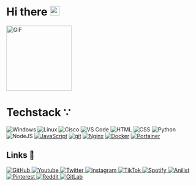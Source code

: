 # Hi there <img src="https://media.giphy.com/media/hvRJCLFzcasrR4ia7z/giphy.gif" width="25px">

<img class="img1" height="170px" alt="GIF" src="https://i.pinimg.com/originals/e4/26/70/e426702edf874b181aced1e2fa5c6cde.gif" />


# Techstack ∵

<img alt="Windows" src="https://img.shields.io/badge/Windows-0078D6?style=for-the-badge&logo=windows&logoColor=white"> <img alt="Linux" src="https://img.shields.io/badge/Linux-FCC624?style=for-the-badge&logo=linux&logoColor=black"> <img alt="Cisco" src="https://img.shields.io/static/v1?style=for-the-badge&message=Cisco&color=1BA0D7&logo=Cisco&logoColor=FFFFFF&label="> <img alt="VS Code" src="https://i.imgur.com/ryeVifj_d.webp?maxwidth=760&fidelity=grand"> <img alt="HTML" src="https://i.imgur.com/V9Y95DO_d.webp?maxwidth=760&fidelity=grand"> <img alt="CSS" src="https://i.imgur.com/C9Bif3O_d.webp?maxwidth=760&fidelity=grand"> <img alt="Python" src="https://img.shields.io/badge/Python-FFD43B?style=for-the-badge&logo=python&logoColor=blue"> <img alt="NodeJS" src="https://img.shields.io/badge/Node.js-339933?style=for-the-badge&logo=nodedotjs&logoColor=white"> <a href="https://developer.mozilla.org/fr/docs/Web/JavaScript"><img alt="JavaScript" src="https://img.shields.io/badge/JavaScript-323330?style=for-the-badge&logo=javascript&logoColor=F7DF1E"></a> <a href="https://git-scm.com"><img alt="git" src="https://img.shields.io/badge/-Git-F05032?&style=for-the-badge&logo=git&logoColor=white" /></a> <a href="https://www.nginx.com"><img alt="Nginx" src="https://img.shields.io/badge/Nginx-009639?style=for-the-badge&logo=nginx&logoColor=white"></a> <a href="https://www.docker.com"><img alt="Docker" src="https://img.shields.io/badge/-Docker-46a2f1?&style=for-the-badge&logo=docker&logoColor=white" /></a> <a href="https://www.portainer.io"><img alt="Portainer" src="https://img.shields.io/static/v1?style=for-the-badge&message=Portainer&color=222222&logo=Portainer&logoColor=13BEF9&label="></a>
<h2> Links 🔗</h2>
<p float="left">
<a href="https://gist.github.com/shwzr" title="Redirect to Gist.Github">
    <img alt="GitHub" src="https://img.shields.io/static/v1?style=for-the-badge&message=Gist.Github&color=222222&logo=Github&logoColor=white&label="> 
</a>
<a href="https://www.youtube.com/channel/UCsWUThd4cMJY3OXT8depQTw" title="Redirect to YouTube">
    <img alt="Youtube" src="https://img.shields.io/badge/YouTube-FF0000?style=for-the-badge&logo=youtube&logoColor=white">
  </a>
  <a href="https://twitter.com/showzur" title="Redirect to Twitter">
    <img alt="Twitter" src="https://img.shields.io/badge/Twitter-1DA1F2?style=for-the-badge&logo=twitter&logoColor=white">
  </a>
  <a href="https://www.instagram.com/showzur/" title="Redirect to Instagram">
    <img alt="Instagram" src="https://img.shields.io/badge/Instagram-E4405F?style=for-the-badge&logo=instagram&logoColor=white">
  </a>
  <a href="https://www.tiktok.com/@showzur" title="Redirect to TikTok">
    <img alt="TikTok" src="https://img.shields.io/badge/TikTok-000000?style=for-the-badge&logo=tiktok&logoColor=white">
  </a>
  <a href="https://open.spotify.com/user/kaelinwalsh" title="Redirect to Spotify">
    <img alt="Spotify" src="https://img.shields.io/badge/Spotify-1ED760?style=for-the-badge&logo=spotify&logoColor=white">
  </a>
  <a href="https://anilist.co/user/showzur" title="Redirect to Anilist">
    <img alt="Anilist" src="https://img.shields.io/static/v1?style=for-the-badge&message=AniList&color=02A9FF&logo=AniList&logoColor=FFFFFF&label=">
  </a>
  <a href="https://www.pinterest.com/showzur/" title="Redirect to Pinterest">
    <img alt="Pinterest" src="https://img.shields.io/badge/Pinterest-%23E60023.svg?&style=for-the-badge&logo=Pinterest&logoColor=white">
  </a>
  <a href="https://www.reddit.com/user/Showzur" title="Redirect to Reddit">
    <img alt="Reddit" src="https://img.shields.io/badge/Reddit-FF4500?style=for-the-badge&logo=reddit&logoColor=white">
  </a>
  <a href="https://gitlab.com/shwzr" title="Redirect to GitLab">
    <img alt="GitLab" src="https://img.shields.io/badge/GitLab-330F63?style=for-the-badge&logo=gitlab&logoColor=white">
  </a>
</p>

